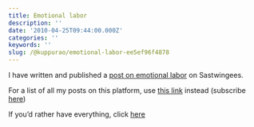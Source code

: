 ```yaml
---
title: Emotional labor
description: ''
date: '2010-04-25T09:44:00.000Z'
categories: ''
keywords: ''
slug: /@kuppurao/emotional-labor-ee5ef96f4878
---
```


I have written and published a [post on emotional labor](http://www.sastwingees.org/2010/04/25/if-a-template-is-all-you-can-offer/) on Sastwingees.

For a list of all my posts on this platform, use [this link](http://www.sastwingees.org/author/rk/) instead (subscribe [here](http://www.sastwingees.org/author/rk/feed/))

If you’d rather have everything, click [here](http://www.sastwingees.org/feed/)